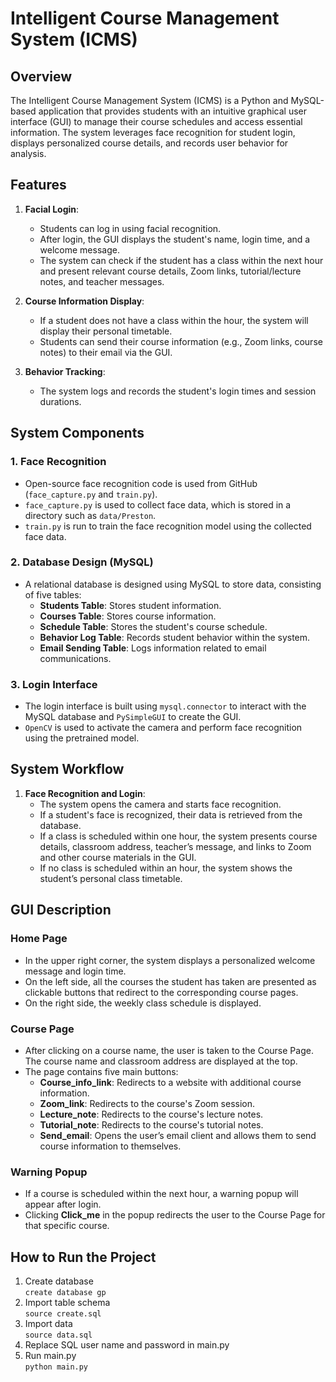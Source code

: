 # Intelligent Course Management System (ICMS)

## Overview
The Intelligent Course Management System (ICMS) is a Python and MySQL-based application that provides students with an intuitive graphical user interface (GUI) to manage their course schedules and access essential information. The system leverages face recognition for student login, displays personalized course details, and records user behavior for analysis.

## Features
1. **Facial Login**:
   - Students can log in using facial recognition.
   - After login, the GUI displays the student's name, login time, and a welcome message.
   - The system can check if the student has a class within the next hour and present relevant course details, Zoom links, tutorial/lecture notes, and teacher messages.

2. **Course Information Display**:
   - If a student does not have a class within the hour, the system will display their personal timetable.
   - Students can send their course information (e.g., Zoom links, course notes) to their email via the GUI.

3. **Behavior Tracking**:
   - The system logs and records the student's login times and session durations.

## System Components

### 1. **Face Recognition**
   - Open-source face recognition code is used from GitHub (`face_capture.py` and `train.py`).
   - `face_capture.py` is used to collect face data, which is stored in a directory such as `data/Preston`.
   - `train.py` is run to train the face recognition model using the collected face data.

### 2. **Database Design (MySQL)**
   - A relational database is designed using MySQL to store data, consisting of five tables:
     - **Students Table**: Stores student information.
     - **Courses Table**: Stores course information.
     - **Schedule Table**: Stores the student's course schedule.
     - **Behavior Log Table**: Records student behavior within the system.
     - **Email Sending Table**: Logs information related to email communications.

### 3. **Login Interface**
   - The login interface is built using `mysql.connector` to interact with the MySQL database and `PySimpleGUI` to create the GUI.
   - `OpenCV` is used to activate the camera and perform face recognition using the pretrained model.

## System Workflow

1. **Face Recognition and Login**:
   - The system opens the camera and starts face recognition.
   - If a student's face is recognized, their data is retrieved from the database.
   - If a class is scheduled within one hour, the system presents course details, classroom address, teacher’s message, and links to Zoom and other course materials in the GUI.
   - If no class is scheduled within an hour, the system shows the student’s personal class timetable.

## GUI Description

### Home Page
- In the upper right corner, the system displays a personalized welcome message and login time.
- On the left side, all the courses the student has taken are presented as clickable buttons that redirect to the corresponding course pages.
- On the right side, the weekly class schedule is displayed.

### Course Page
- After clicking on a course name, the user is taken to the Course Page. The course name and classroom address are displayed at the top.
- The page contains five main buttons:
  - **Course_info_link**: Redirects to a website with additional course information.
  - **Zoom_link**: Redirects to the course's Zoom session.
  - **Lecture_note**: Redirects to the course's lecture notes.
  - **Tutorial_note**: Redirects to the course's tutorial notes.
  - **Send_email**: Opens the user’s email client and allows them to send course information to themselves.

### Warning Popup
- If a course is scheduled within the next hour, a warning popup will appear after login.
- Clicking **Click_me** in the popup redirects the user to the Course Page for that specific course.

## How to Run the Project

1. Create database  
`create database gp`  
2. Import table schema  
`source create.sql`  
3. Import data  
`source data.sql`  
4. Replace SQL user name and password in main.py   
5. Run main.py  
`python main.py`
